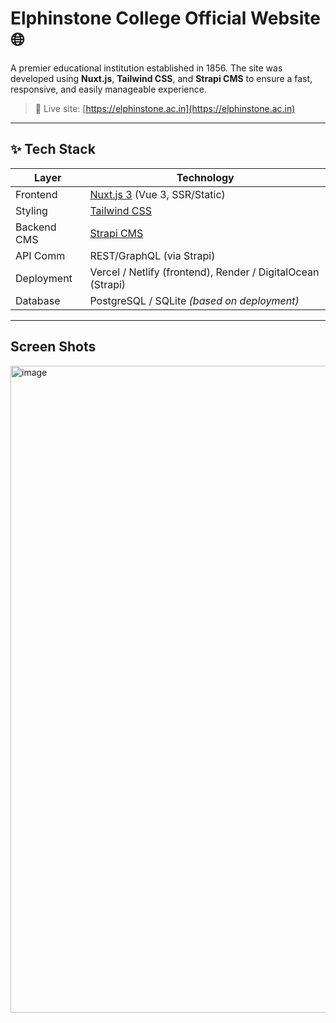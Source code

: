 # Elphinstone College Official Website 🌐

A premier educational institution established in 1856. The site was developed using **Nuxt.js**, **Tailwind CSS**, and **Strapi CMS** to ensure a fast, responsive, and easily manageable experience.

> 🔗 Live site: [https://elphinstone.ac.in](https://elphinstone.ac.in)

---

## ✨ Tech Stack

| Layer        | Technology          |
|--------------|---------------------|
| Frontend     | [Nuxt.js 3](https://nuxt.com/) (Vue 3, SSR/Static) |
| Styling      | [Tailwind CSS](https://tailwindcss.com/) |
| Backend CMS  | [Strapi CMS](https://strapi.io/) |
| API Comm     | REST/GraphQL (via Strapi) |
| Deployment   | Vercel / Netlify (frontend), Render / DigitalOcean (Strapi) |
| Database     | PostgreSQL / SQLite *(based on deployment)* |

---

## Screen Shots

<img width="1604" height="1035" alt="image" src="https://github.com/user-attachments/assets/1adea141-cd13-480f-894f-05f251bf7849" />
